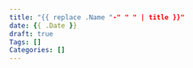 ```yaml
---
title: "{{ replace .Name "-" " " | title }}"
date: {{ .Date }}
draft: true
Tags: []
Categories: []
---
```


